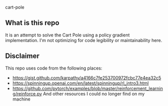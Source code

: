 cart-pole

## What is this repo
It is an attempt to solve the Cart Pole using a policy gradient implementation. I'm not optimizing for code legibility or maintainability here.

## Disclaimer
This repo uses code from the following places:
- https://gist.github.com/karpathy/a4166c7fe253700972fcbc77e4ea32c5
- https://spinningup.openai.com/en/latest/spinningup/rl_intro3.html
- https://github.com/pytorch/examples/blob/master/reinforcement_learning/reinforce.py
And other resources I could no longer find on my machine
